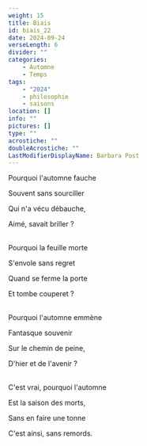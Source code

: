 ```yaml
---
weight: 15
title: Biais
id: biais_22
date: 2024-09-24
verseLength: 6
divider: ""
categories:
    - Automne
    - Temps
tags:
    - "2024"
    - philosophie
    - saisons
location: []
info: ""
pictures: []
type: ""
acrostiche: ""
doubleAcrostiche: ""
LastModifierDisplayName: Barbara Post
---
```

Pourquoi l'automne fauche

Souvent sans sourciller

Qui n'a vécu débauche,

Aimé, savait briller ?

 \
Pourquoi la feuille morte

S'envole sans regret

Quand se ferme la porte

Et tombe couperet ?

 \
Pourquoi l'automne emmène

Fantasque souvenir

Sur le chemin de peine,

D'hier et de l'avenir ?

 \
C'est vrai, pourquoi l'automne

Est la saison des morts,

Sans en faire une tonne

C'est ainsi, sans remords.
